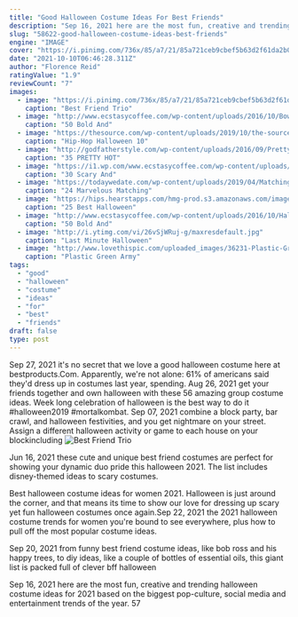 ```yaml
---
title: "Good Halloween Costume Ideas For Best Friends"
description: "Sep 16, 2021 here are the most fun, creative and trending halloween costume ideas for 2021 based on the biggest pop-culture, social media and entertainment trends of the year. 57"
slug: "58622-good-halloween-costume-ideas-best-friends"
engine: "IMAGE"
cover: "https://i.pinimg.com/736x/85/a7/21/85a721ceb9cbef5b63d2f61da2b0be30.jpg"
date: "2021-10-10T06:46:28.311Z"
author: "Florence Reid"
ratingValue: "1.9"
reviewCount: "7"
images:
  - image: "https://i.pinimg.com/736x/85/a7/21/85a721ceb9cbef5b63d2f61da2b0be30.jpg"
    caption: "Best Friend Trio"
  - image: "http://www.ecstasycoffee.com/wp-content/uploads/2016/10/Bows-Pearls-Sorority-Girls.jpg"
    caption: "50 Bold And"
  - image: "https://thesource.com/wp-content/uploads/2019/10/the-source-hip-hop-halloween-10-rap-rnb-costume-ideas-1.png"
    caption: "Hip-Hop Halloween 10"
  - image: "http://godfatherstyle.com/wp-content/uploads/2016/09/Pretty-Halloween-Makeup-Ideas-1..jpg"
    caption: "35 PRETTY HOT"
  - image: "https://i1.wp.com/www.ecstasycoffee.com/wp-content/uploads/2016/10/Kids-Halloween-Makeup-Ideas-2.jpg?resize=570%2C760"
    caption: "30 Scary And"
  - image: "https://todaywedate.com/wp-content/uploads/2019/04/Matching-Avengers-costume-ideas-for-couples-and-friends-todaywedate.com-19.jpg"
    caption: "24 Marvelous Matching"
  - image: "https://hips.hearstapps.com/hmg-prod.s3.amazonaws.com/images/ghk-1019-instagroup-preview-ppi-150-embedmetadata-true-720-1565130290.png?crop=1xw:1xh;center,top&resize=480:*"
    caption: "25 Best Halloween"
  - image: "http://www.ecstasycoffee.com/wp-content/uploads/2016/10/Halloween-group-Emojis-costume.jpg"
    caption: "50 Bold And"
  - image: "http://i.ytimg.com/vi/26vSjWRuj-g/maxresdefault.jpg"
    caption: "Last Minute Halloween"
  - image: "http://www.lovethispic.com/uploaded_images/36231-Plastic-Green-Army-Man.jpg"
    caption: "Plastic Green Army"
tags:
  - "good"
  - "halloween"
  - "costume"
  - "ideas"
  - "for"
  - "best"
  - "friends"
draft: false
type: post
---
```


Sep 27, 2021 it's no secret that we love a good halloween costume here at bestproducts.Com. Apparently, we're not alone: 61% of americans said they'd dress up in costumes last year, spending. Aug 26, 2021 get your friends together and own halloween with these 56 amazing group costume ideas.  Week long celebration of halloween is the best way to do it #halloween2019 #mortalkombat. Sep 07, 2021 combine a block party, bar crawl, and halloween festivities, and you get nightmare on your street. Assign a different halloween activity or game to each house on your blockincluding
![Best Friend Trio](https://i.pinimg.com/736x/85/a7/21/85a721ceb9cbef5b63d2f61da2b0be30.jpg "Best Friend Trio")

Jun 16, 2021 these cute and unique best friend costumes are perfect for showing your dynamic duo pride this halloween 2021. The list includes disney-themed ideas to scary costumes.
<!--inArticleAds-->

<!--galleryOne-->

Best halloween costume ideas for women 2021. Halloween is just around the corner, and that means its time to show our love for dressing up scary yet fun halloween costumes once again.Sep 22, 2021 the 2021 halloween costume trends for women you're bound to see everywhere, plus how to pull off the most popular costume ideas.
<!--inArticleAds-->

<!--galleryTwo-->

Sep 20, 2021 from funny best friend costume ideas, like bob ross and his happy trees, to diy ideas, like a couple of bottles of essential oils, this giant list is packed full of clever bff halloween
<!--galleryThree-->

Sep 16, 2021 here are the most fun, creative and trending halloween costume ideas for 2021 based on the biggest pop-culture, social media and entertainment trends of the year. 57